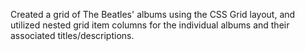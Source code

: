 Created a grid of The Beatles' albums using the CSS Grid layout, and utilized nested grid item columns for the
individual albums and their associated titles/descriptions.
